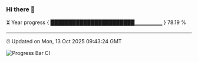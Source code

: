 ### Hi there 👋

⏳ Year progress { ███████████████████████▁▁▁▁▁▁▁ } 78.19 %

---

⏰ Updated on Mon, 13 Oct 2025 09:43:24 GMT

![Progress Bar CI](https://github.com/IshwaranRudhara/GIT-ACTION/workflows/Progress%20Bar%20CI/badge.svg)
